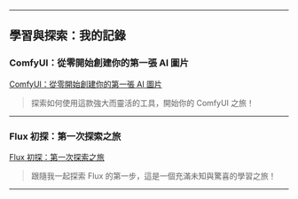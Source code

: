 
---

## 學習與探索：我的記錄  

### ComfyUI：從零開始創建你的第一張 AI 圖片  
[ComfyUI：從零開始創建你的第一張 AI 圖片](comfyui_create_your_first_image.md)  

> 探索如何使用這款強大而靈活的工具，開始你的 ComfyUI 之旅！  

---

### Flux 初探：第一次探索之旅  
[Flux 初探：第一次探索之旅](comfyui_flux1_first_try.md)  

> 跟隨我一起探索 Flux 的第一步，這是一個充滿未知與驚喜的學習之旅！  

---


